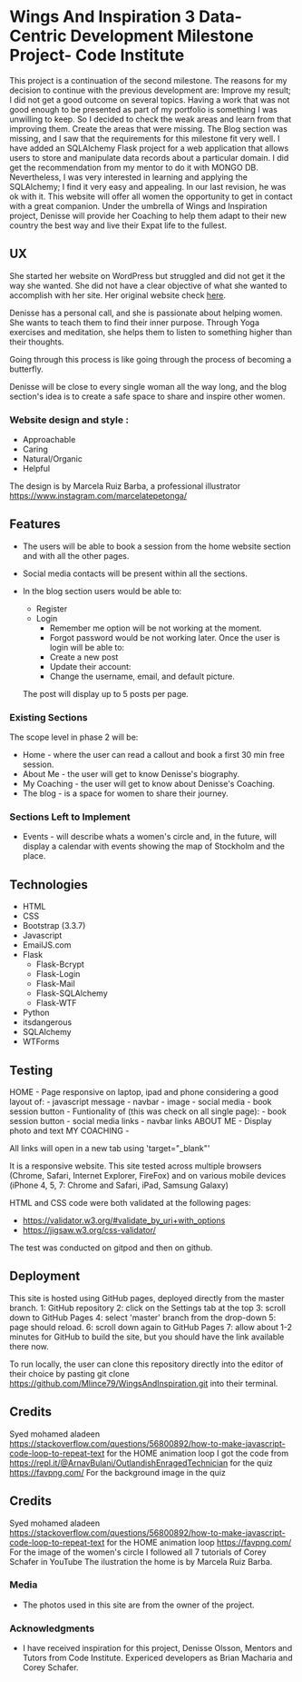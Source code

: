 # Wings And Inspiration 3 Data-Centric Development Milestone Project- Code Institute

This project is a continuation of the second milestone. The reasons for my decision to continue with the previous development are:
 Improve my result; I did not get a good outcome on several topics. Having a work that was not good enough to be presented as part of my portfolio is something I was unwilling to keep. So I decided to check the weak areas and learn from that improving them. 
Create the areas that were missing. The Blog section was missing, and I saw that the requirements for this milestone fit very well. 
I have added an SQLAlchemy Flask project for a web application that allows users to store and manipulate data records about a particular domain. 
I did get the recommendation from my mentor to do it with MONGO DB. Nevertheless, I was very interested in learning and applying the SQLAlchemy; I find it very easy and appealing. In our last revision, he was ok with it. 
This website will offer all women the opportunity to get in contact with a great companion. Under the umbrella of Wings and Inspiration project, Denisse will provide her Coaching to help them adapt to their new country the best way and live their Expat life to the fullest.

## UX
She started her website on WordPress but struggled and did not get it the way she wanted. She did not have a clear objective of what she wanted to accomplish with her site.
Her original website check [here](https://github.com/Mlince79/WingsAndInspiration/blob/master/uxStrategy/Original%20home.jpg).

Denisse has a personal call, and she is passionate about helping women. She wants to teach them to find their inner purpose. 
Through Yoga exercises and meditation, she helps them to listen to something higher than their thoughts. 

Going through this process is like going through the process of becoming a butterfly. 

Denisse will be close to every single woman all the way long, and the blog section's idea is to create a safe space to share and inspire other women. 


### Website design and style :
- Approachable
- Caring
- Natural/Organic
- Helpful

The design is by Marcela Ruiz Barba, a professional illustrator https://www.instagram.com/marcelatepetonga/

## Features
- The users will be able to book a session from the home website section and with all the other pages. 
- Social media contacts will be present within all the sections. 
- In the blog section users would be able to:
    * Register
    * Login
        - Remember me option will be not working at the moment. 
        - Forgot password would be not working later.
    Once the user is login will be able to:
        - Create a new post
        - Update their account:
        - Change the username, email, and default picture. 

    The post will display up to 5 posts per page. 

### Existing Sections

The scope level in phase 2 will be:
- Home - where the user can read a callout and book a first 30 min free session.
- About Me - the user will get to know Denisse's biography.
- My Coaching - the user will get to know about Denisse's Coaching.
- The blog - is a space for women to share their journey.


### Sections Left to Implement

- Events - will describe whats a women's circle and, in the future, will display a calendar with events showing the map of Stockholm and the place.


## Technologies
- HTML
- CSS
- Bootstrap (3.3.7)
- Javascript
- EmailJS.com
- Flask
    - Flask-Bcrypt
    - Flask-Login
    - Flask-Mail
    - Flask-SQLAlchemy
    - Flask-WTF
- Python
- itsdangerous
- SQLAlchemy
- WTForms


## Testing

HOME 
    - Page responsive on laptop, ipad and phone considering a good layout of:
        - javascript message
        - navbar
        - image
        - social media
        - book session button
    - Funtionality of (this was check on all single page):
        - book session button
        - social media links 
        - navbar links 
ABOUT ME 
    - Display photo and text
MY COACHING 
    - 


All links will open in a new tab using 'target="_blank"'

It is a responsive website.
This site tested across multiple browsers (Chrome, Safari, Internet Explorer, FireFox) and on various mobile devices (iPhone 4, 5, 7: Chrome and Safari, iPad, Samsung Galaxy)

HTML and CSS code were both validated at the following pages:
- https://validator.w3.org/#validate_by_uri+with_options
- https://jigsaw.w3.org/css-validator/

The test was conducted on gitpod and then on github. 

## Deployment

This site is hosted using GitHub pages, deployed directly from the master branch. 
1: GitHub repository
2: click on the Settings tab at the top
3: scroll down to GitHub Pages
4: select 'master' branch from the drop-down
5: page should reload.
6: scroll down again to GitHub Pages
7: allow about 1-2 minutes for GitHub to build the site, but you should have the link available there now.

To run locally, the user can clone this repository directly into the editor of their choice by pasting git clone https://github.com/Mlince79/WingsAndInspiration.git into their terminal.

## Credits
Syed mohamed aladeen https://stackoverflow.com/questions/56800892/how-to-make-javascript-code-loop-to-repeat-text for the HOME animation loop
I got the code from https://repl.it/@ArnavBulani/OutlandishEnragedTechnician for the quiz
https://favpng.com/ For the background image in the quiz


## Credits
Syed mohamed aladeen https://stackoverflow.com/questions/56800892/how-to-make-javascript-code-loop-to-repeat-text for the HOME animation loop
https://favpng.com/ For the image of the women's circle
I followed all 7 tutorials of Corey Schafer in YouTube
The ilustration the home is by Marcela Ruiz Barba.

### Media
- The photos used in this site are from the owner of the project.

### Acknowledgments

- I have received inspiration for this project, Denisse Olsson, Mentors and Tutors from Code Institute. Expericed developers as Brian Macharia and Corey Schafer. 
